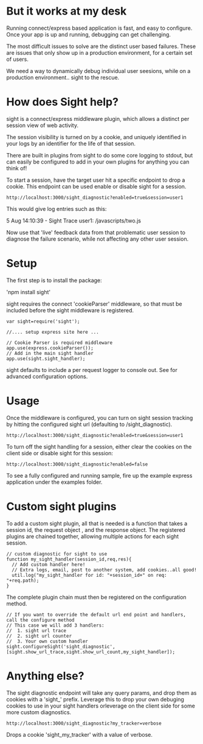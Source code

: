 
# But it works at my desk

Running connect/express based application is fast, and easy to
configure. Once your app is up and running, debugging can get
challenging.

The most difficult issues to solve are the distinct user based
failures. These are issues that only show up in a production
environment, for a certain set of users.

We need a way to dynamically debug individual user seesions, while on a
production environment.. sight to the rescue.

# How does Sight help?

sight is a connect/express middleware plugin, which allows a distinct
per session view of web activity. 

The session visibility is turned on by a cookie, and uniquely identified
in your logs by an identifier for the life of that session.

There are built in plugins from sight to do some core logging to stdout,
but can easily be configured to add in your own plugins for anything you
can think of!

To start a session, have the target user hit a specific endpoint to drop
a cookie. This endpoint can be used enable or disable sight for a
session.

```
http://localhost:3000/sight_diagnostic?enabled=true&session=user1
```
 
This would give log entries such as this:

  5 Aug 14:10:39 - Sight Trace user1: /javascripts/two.js

Now use that 'live' feedback data from that problematic user session to diagnose the
failure scenario, while not affecting any other user session.

# Setup

The first step is to install the package:

'npm install sight'

sight requires the connect 'cookieParser' middleware, so that must be
included before the sight middleware is registered.

  	var sight=require('sight');
	
  	//.... setup express site here ...
	
    // Cookie Parser is required middleware
    app.use(express.cookieParser());
    // Add in the main sight handler
    app.use(sight.sight_handler);

sight defaults to include a per request logger to console out.
See <Custom site plugins> for advanced configuration options.

# Usage

Once the middleware is configured, you can turn on sight session
tracking by hitting the configured sight url (defaulting to
/sight_diagnostic).


```
http://localhost:3000/sight_diagnostic?enabled=true&session=user1
```

To turn off the sight handling for a session, either clear the cookies
on the client side or disable sight for this session:

```
http://localhost:3000/sight_diagnostic?enabled=false
```

To see a fully configured and running sample, fire up the example
express application under the examples folder.

# Custom sight plugins

To add a custom sight plugin, all that is needed is a function that
takes a session id, the request object , and the response object.
The registered plugins are chained together, allowing multiple actions for each sight session.

    // custom diagnostic for sight to use
    function my_sight_handler(session_id,req,res){
      // Add custom handler here!
      // Extra logs, email, post to another system, add cookies..all good!
      util.log("my_sight_handler for id: "+session_id+" on req: "+req.path);
    }

The complete plugin chain must then be registered on the configuration
method.

    // If you want to override the default url end point and handlers, call the configure method 
    // This case we will add 3 handlers:
    //  1. sight url trace
    //  2. sight url counter
    //  3. Your own custom handler
    sight.configureSight('sight_diagnostic',[sight.show_url_trace,sight.show_url_count,my_sight_handler]);

# Anything else?

The sight diagnostic endpoint will take any query params, and drop them
as cookies with a 'sight_' prefix. 
Leverage this to drop your own debuging cookies to use in your sight
handlers orleverage on the client side for some more custom diagnostics.

```
http://localhost:3000/sight_diagnostic?my_tracker=verbose
```

Drops a cookie 'sight_my_tracker' with a value of verbose.
